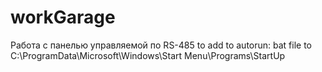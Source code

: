 # workGarage
Работа с панелью управляемой по RS-485
to add to autorun: bat file to C:\ProgramData\Microsoft\Windows\Start Menu\Programs\StartUp